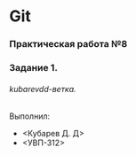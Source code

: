 # Git
### Практическая работа №8
### Задание 1.
###### kubarevdd-ветка. 
###### 
Выполнил:
* <Кубарев Д. Д>
* <УВП-312>
